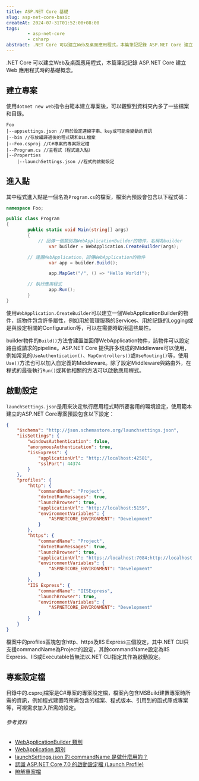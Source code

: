 ```yaml
---
title: ASP.NET Core 基礎
slug: asp-net-core-basic
createAt: 2024-07-31T01:52:00+08:00
tags:
        - asp-net-core
        - csharp
abstract: .NET Core 可以建立Web及桌面應用程式，本篇筆記記錄 ASP.NET Core 建立 Web 應用程式時的基礎概念。
---
```


.NET Core 可以建立Web及桌面應用程式，本篇筆記記錄 ASP.NET Core 建立 Web 應用程式時的基礎概念。

## 建立專案

使用`dotnet new web`指令由範本建立專案後，可以觀察到資料夾內多了一些檔案和目錄。
```
Foo
|--appsettings.json //用於設定連線字串、key或可能會變動的資訊
|--bin //存放編譯過後的程式碼和DLL檔案
|--Foo.csproj //C#專案的專案設定檔
|--Program.cs //主程式（程式進入點）
|--Properties
    |--launchSettings.json //程式的啟動設定

```

## 進入點

其中程式進入點是一個名為`Program.cs`的檔案，檔案內預設會包含以下程式碼：
```csharp
namespace Foo;

public class Program
{
        public static void Main(string[] args)
        {
            // 回傳一個類別為WebApplicationBuilder的物件，名稱為builder
                var builder = WebApplication.CreateBuilder(args);

        // 建置WebApplication，回傳WebApplication的物件
                var app = builder.Build();

                app.MapGet("/", () => "Hello World!");

        // 執行應用程式
                app.Run();
        }
}
```

使用`WebApplication.CreateBuilder`可以建立一個WebApplicationBuilder的物件，該物件包含許多屬性，例如用於管理服務的Services、用於記錄的Logging或是與設定相關的Configuration等，可以在需要時取用這些屬性。

builder物件的`Build()`方法會建置並回傳WebApplication物件，該物件可以設定路由或請求的pipeline。ASP.NET Core 提供許多現成的Middleware可以使用，例如常見的`UseAuthentication()`、`MapControllers()`或`UseRouting()`等，使用`Use()`方法也可以加入自定義的Middleware。除了設定Middleware與路由外，在程式的最後執行`Run()`或其他相關的方法可以啟動應用程式。

## 啟動設定

`launchSettings.json`是用來決定執行應用程式時所要套用的環境設定，使用範本建立的ASP.NET Core專案預設包含以下設定：
```json
{
    "$schema": "http://json.schemastore.org/launchsettings.json",
    "iisSettings": {
        "windowsAuthentication": false,
        "anonymousAuthentication": true,
        "iisExpress": {
            "applicationUrl": "http://localhost:42581",
            "sslPort": 44374
        }
    },
    "profiles": {
        "http": {
            "commandName": "Project",
            "dotnetRunMessages": true,
            "launchBrowser": true,
            "applicationUrl": "http://localhost:5159",
            "environmentVariables": {
                "ASPNETCORE_ENVIRONMENT": "Development"
            }
        },
        "https": {
            "commandName": "Project",
            "dotnetRunMessages": true,
            "launchBrowser": true,
            "applicationUrl": "https://localhost:7084;http://localhost:5159",
            "environmentVariables": {
                "ASPNETCORE_ENVIRONMENT": "Development"
            }
        },
        "IIS Express": {
            "commandName": "IISExpress",
            "launchBrowser": true,
            "environmentVariables": {
                "ASPNETCORE_ENVIRONMENT": "Development"
            }
        }
    }
}
```

檔案中的profiles區塊包含http、https及IIS Express三個設定，其中.NET CLI只支援commandName為Project的設定，其餘commandName設定為IIS Express、IIS或Executable皆無法以.NET CLI指定其作為啟動設定。

## 專案設定檔
目錄中的.csproj檔案是C#專案的專案設定檔，檔案內包含MSBuild建置專案時所需的資訊，例如程式建置時所需包含的檔案、程式版本、引用到的函式庫或專案等，可視需求加入所需的設定。

###### 參考資料
- [WebApplicationBuilder 類別]
- [WebApplication 類別]
- [launchSettings.json 的 commandName 是做什麼用的？]
- [認識 ASP.NET Core 7.0 的啟動設定檔 (Launch Profile)]
- [瞭解專案檔]

[WebApplicationBuilder 類別]:https://learn.microsoft.com/zh-tw/dotnet/api/microsoft.aspnetcore.builder.webapplicationbuilder?view=aspnetcore-8.0
[WebApplication 類別]: https://learn.microsoft.com/zh-tw/dotnet/api/microsoft.aspnetcore.builder.webapplication?view=aspnetcore-8.0
[launchSettings.json 的 commandName 是做什麼用的？]:https://blog.poychang.net/visual-studio-launch-settings-iis-express-iis-project-executable/
[認識 ASP.NET Core 7.0 的啟動設定檔 (Launch Profile)]:https://blog.miniasp.com/post/2023/03/03/Understanding-ASP-NET-Core-7-Launch-Profile
[瞭解專案檔]:https://learn.microsoft.com/zh-tw/aspnet/web-forms/overview/deployment/web-deployment-in-the-enterprise/understanding-the-project-file